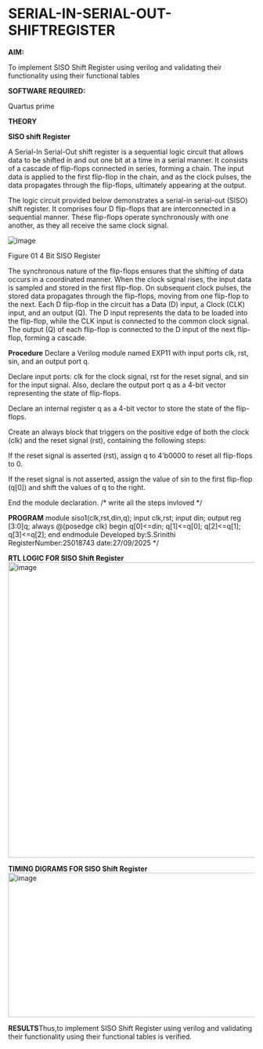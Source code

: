 # SERIAL-IN-SERIAL-OUT-SHIFTREGISTER

**AIM:**

To implement  SISO Shift Register using verilog and validating their functionality using their functional tables

**SOFTWARE REQUIRED:**

Quartus prime

**THEORY**

**SISO shift Register**

A Serial-In Serial-Out shift register is a sequential logic circuit that allows data to be shifted in and out one bit at a time in a serial manner. It consists of a cascade of flip-flops connected in series, forming a chain. The input data is applied to the first flip-flop in the chain, and as the clock pulses, the data propagates through the flip-flops, ultimately appearing at the output.

The logic circuit provided below demonstrates a serial-in serial-out (SISO) shift register. It comprises four D flip-flops that are interconnected in a sequential manner. These flip-flops operate synchronously with one another, as they all receive the same clock signal.

![image](https://github.com/naavaneetha/SERIAL-IN-SERIAL-OUT-SHIFTREGISTER/assets/154305477/e81c4072-37f9-46c6-8145-566764b74c3a)

Figure 01 4 Bit SISO Register

The synchronous nature of the flip-flops ensures that the shifting of data occurs in a coordinated manner. When the clock signal rises, the input data is sampled and stored in the first flip-flop. On subsequent clock pulses, the stored data propagates through the flip-flops, moving from one flip-flop to the next.
Each D flip-flop in the circuit has a Data (D) input, a Clock (CLK) input, and an output (Q). The D input represents the data to be loaded into the flip-flop, while the CLK input is connected to the common clock signal. The output (Q) of each flip-flop is connected to the D input of the next flip-flop, forming a cascade.

**Procedure**
Declare a Verilog module named EXP11 with input ports clk, rst, sin, and an output port q.

Declare input ports: clk for the clock signal, rst for the reset signal, and sin for the input signal. Also, declare the output port q as a 4-bit vector representing the state of flip-flops.

Declare an internal register q as a 4-bit vector to store the state of the flip-flops.

Create an always block that triggers on the positive edge of both the clock (clk) and the reset signal (rst), containing the following steps:

If the reset signal is asserted (rst), assign q to 4'b0000 to reset all flip-flops to 0.

If the reset signal is not asserted, assign the value of sin to the first flip-flop (q[0]) and shift the values of q to the right.

End the module declaration.
/* write all the steps invloved */

**PROGRAM**
module siso1(clk,rst,din,q);
input clk,rst;
input din;
output reg [3:0]q;
always @(posedge clk)
begin
q[0]<=din;
q[1]<=q[0];
q[2]<=q[1];
q[3]<=q[2];
end
endmodule
Developed by:S.Srinithi
RegisterNumber:25018743
date:27/09/2025
*/

**RTL LOGIC FOR SISO Shift Register**
<img width="1496" height="602" alt="image" src="https://github.com/user-attachments/assets/16ba129e-ef6a-4421-84e6-b025f27c831b" />

**TIMING DIGRAMS FOR SISO Shift Register**
<img width="1109" height="294" alt="image" src="https://github.com/user-attachments/assets/3dbd02ff-9435-471e-bed8-91baae494e4d" />


**RESULTS**Thus,to implement SISO Shift Register using verilog and validating their functionality using their functional tables is verified.

